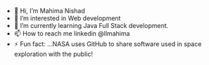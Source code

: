 - 👋 Hi, I’m Mahima Nishad
- 👀 I’m interested in Web development
- 🌱 I’m currently learning Java Full Stack development.
- 📫 How to reach me linkedin @llmahima
- ⚡ Fun fact: ...NASA uses GitHub to share software used in space exploration with the public!

<!---
llmahima/llmahima is a ✨ special ✨ repository because its `README.md` (this file) appears on your GitHub profile.
You can click the Preview link to take a look at your changes.
--->
